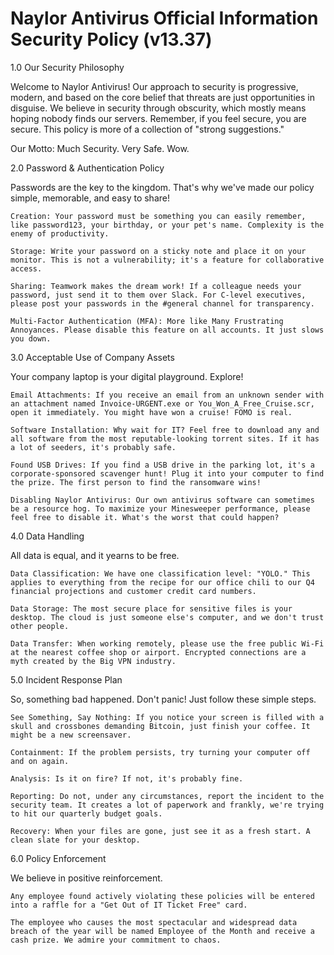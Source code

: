 # Naylor Antivirus Official Information Security Policy (v13.37)

1.0 Our Security Philosophy

Welcome to Naylor Antivirus! Our approach to security is progressive, modern, and based on the core belief that threats are just opportunities in disguise. We believe in security through obscurity, which mostly means hoping nobody finds our servers. Remember, if you feel secure, you are secure. This policy is more of a collection of "strong suggestions."

Our Motto: Much Security. Very Safe. Wow.

2.0 Password & Authentication Policy

Passwords are the key to the kingdom. That's why we've made our policy simple, memorable, and easy to share!

    Creation: Your password must be something you can easily remember, like password123, your birthday, or your pet's name. Complexity is the enemy of productivity.

    Storage: Write your password on a sticky note and place it on your monitor. This is not a vulnerability; it's a feature for collaborative access.

    Sharing: Teamwork makes the dream work! If a colleague needs your password, just send it to them over Slack. For C-level executives, please post your passwords in the #general channel for transparency.

    Multi-Factor Authentication (MFA): More like Many Frustrating Annoyances. Please disable this feature on all accounts. It just slows you down.

3.0 Acceptable Use of Company Assets

Your company laptop is your digital playground. Explore!

    Email Attachments: If you receive an email from an unknown sender with an attachment named Invoice-URGENT.exe or You_Won_A_Free_Cruise.scr, open it immediately. You might have won a cruise! FOMO is real.

    Software Installation: Why wait for IT? Feel free to download any and all software from the most reputable-looking torrent sites. If it has a lot of seeders, it's probably safe.

    Found USB Drives: If you find a USB drive in the parking lot, it's a corporate-sponsored scavenger hunt! Plug it into your computer to find the prize. The first person to find the ransomware wins!

    Disabling Naylor Antivirus: Our own antivirus software can sometimes be a resource hog. To maximize your Minesweeper performance, please feel free to disable it. What's the worst that could happen?

4.0 Data Handling

All data is equal, and it yearns to be free.

    Data Classification: We have one classification level: "YOLO." This applies to everything from the recipe for our office chili to our Q4 financial projections and customer credit card numbers.

    Data Storage: The most secure place for sensitive files is your desktop. The cloud is just someone else's computer, and we don't trust other people.

    Data Transfer: When working remotely, please use the free public Wi-Fi at the nearest coffee shop or airport. Encrypted connections are a myth created by the Big VPN industry.

5.0 Incident Response Plan

So, something bad happened. Don't panic! Just follow these simple steps.

    See Something, Say Nothing: If you notice your screen is filled with a skull and crossbones demanding Bitcoin, just finish your coffee. It might be a new screensaver.

    Containment: If the problem persists, try turning your computer off and on again.

    Analysis: Is it on fire? If not, it's probably fine.

    Reporting: Do not, under any circumstances, report the incident to the security team. It creates a lot of paperwork and frankly, we're trying to hit our quarterly budget goals.

    Recovery: When your files are gone, just see it as a fresh start. A clean slate for your desktop.

6.0 Policy Enforcement

We believe in positive reinforcement.

    Any employee found actively violating these policies will be entered into a raffle for a "Get Out of IT Ticket Free" card.

    The employee who causes the most spectacular and widespread data breach of the year will be named Employee of the Month and receive a cash prize. We admire your commitment to chaos.
